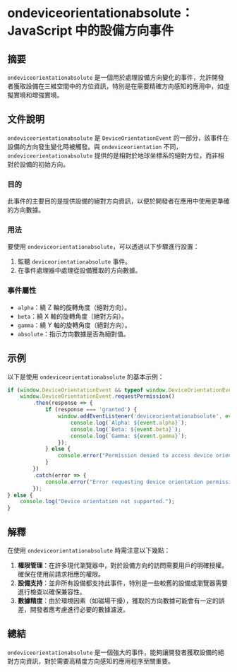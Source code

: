 <!--
Meta Description: # ondeviceorientationabsolute：JavaScript 中的設備方向事件 ## 摘要 `ondeviceorientationabsolute` 是一個用於處理設備方向變化的事件，允許開發者獲取設備在三維空間中的方位資訊，特別是在需要精確方向感知的應用中，如虛擬實境和增強實...
Meta Keywords: ondeviceorientationabsolute, console, error, deviceorientationevent, window
-->

# ondeviceorientationabsolute：JavaScript 中的設備方向事件

## 摘要
`ondeviceorientationabsolute` 是一個用於處理設備方向變化的事件，允許開發者獲取設備在三維空間中的方位資訊，特別是在需要精確方向感知的應用中，如虛擬實境和增強實境。

## 文件說明
`ondeviceorientationabsolute` 是 `DeviceOrientationEvent` 的一部分，該事件在設備的方向發生變化時被觸發。與 `ondeviceorientation` 不同，`ondeviceorientationabsolute` 提供的是相對於地球坐標系的絕對方位，而非相對於設備的初始方向。

### 目的
此事件的主要目的是提供設備的絕對方向資訊，以便於開發者在應用中使用更準確的方向數據。

### 用法
要使用 `ondeviceorientationabsolute`，可以透過以下步驟進行設置：

1. 監聽 `deviceorientationabsolute` 事件。
2. 在事件處理器中處理從設備獲取的方向數據。

### 事件屬性
- `alpha`：繞 Z 軸的旋轉角度（絕對方向）。
- `beta`：繞 X 軸的旋轉角度（絕對方向）。
- `gamma`：繞 Y 軸的旋轉角度（絕對方向）。
- `absolute`：指示方向數據是否為絕對值。

## 示例
以下是使用 `ondeviceorientationabsolute` 的基本示例：

```javascript
if (window.DeviceOrientationEvent && typeof window.DeviceOrientationEvent.requestPermission === 'function') {
    window.DeviceOrientationEvent.requestPermission()
        .then(response => {
            if (response === 'granted') {
                window.addEventListener('deviceorientationabsolute', event => {
                    console.log(`Alpha: ${event.alpha}`);
                    console.log(`Beta: ${event.beta}`);
                    console.log(`Gamma: ${event.gamma}`);
                });
            } else {
                console.error("Permission denied to access device orientation.");
            }
        })
        .catch(error => {
            console.error("Error requesting device orientation permission: ", error);
        });
} else {
    console.log("Device orientation not supported.");
}
```

## 解釋
在使用 `ondeviceorientationabsolute` 時需注意以下幾點：

1. **權限管理**：在許多現代瀏覽器中，對於設備方向的訪問需要用戶的明確授權。確保在使用前請求相應的權限。
2. **設備支持**：並非所有設備都支持此事件，特別是一些較舊的設備或瀏覽器需要進行檢查以確保兼容性。
3. **數據精度**：由於環境因素（如磁場干擾），獲取的方向數據可能會有一定的誤差，開發者應考慮進行必要的數據濾波。

## 總結
`ondeviceorientationabsolute` 是一個強大的事件，能夠讓開發者獲取設備的絕對方向資訊，對於需要高精度方向感知的應用程序至關重要。